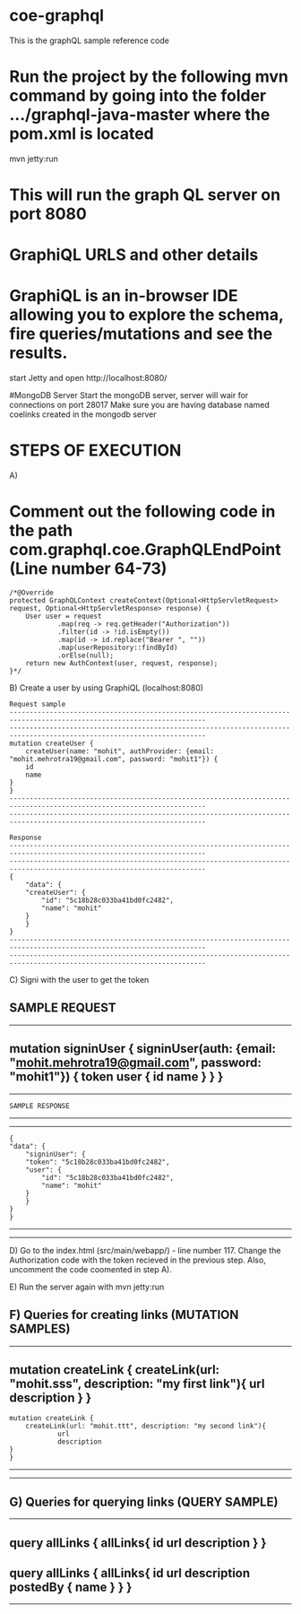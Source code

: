 # coe-graphql
This is the graphQL sample reference code


# Run the project by the following mvn command by going into the folder .../graphql-java-master where the pom.xml is located
mvn jetty:run 
# This will run the graph QL server on port 8080


# GraphiQL URLS and other details
# GraphiQL is an in-browser IDE allowing you to explore the schema, fire queries/mutations and see the results.
start Jetty and open http://localhost:8080/


#MongoDB Server
Start the mongoDB server, server will wair for connections on port 28017
Make sure you are having database named coelinks created in the mongodb server

# STEPS OF EXECUTION

A)
# Comment out the following code in the path com.graphql.coe.GraphQLEndPoint (Line number 64-73)
	/*@Override
    protected GraphQLContext createContext(Optional<HttpServletRequest> request, Optional<HttpServletResponse> response) {
        User user = request
                .map(req -> req.getHeader("Authorization"))
                .filter(id -> !id.isEmpty())
                .map(id -> id.replace("Bearer ", ""))
                .map(userRepository::findById)
                .orElse(null);
        return new AuthContext(user, request, response);
    }*/


B) Create a user by using GraphiQL (localhost:8080)

    Request sample
	-----------------------------------------------------------------------------------------------------------------------
	-----------------------------------------------------------------------------------------------------------------------
	mutation createUser {
		createUser(name: "mohit", authProvider: {email: "mohit.mehrotra19@gmail.com", password: "mohit1"}) {
		id
		name
	}
	}
	-----------------------------------------------------------------------------------------------------------------------
	-----------------------------------------------------------------------------------------------------------------------
	
	Response
	-----------------------------------------------------------------------------------------------------------------------
	-----------------------------------------------------------------------------------------------------------------------
	{
		"data": {
		"createUser": {
			"id": "5c18b28c033ba41bd0fc2482",
			"name": "mohit"
		}
		}
	}
	-----------------------------------------------------------------------------------------------------------------------
	-----------------------------------------------------------------------------------------------------------------------
	
	
C) Signi with the user to get the token

   SAMPLE REQUEST
   -----------------------------------------------------------------------------------------------------------------------
   -----------------------------------------------------------------------------------------------------------------------
   mutation signinUser {
		signinUser(auth: {email: "mohit.mehrotra19@gmail.com", password: "mohit1"}) {
			token
			user {
				id
				name
			}
		}
	}	
   -----------------------------------------------------------------------------------------------------------------------
   -----------------------------------------------------------------------------------------------------------------------
	SAMPLE RESPONSE
   -----------------------------------------------------------------------------------------------------------------------
   -----------------------------------------------------------------------------------------------------------------------   
	{
	"data": {
		"signinUser": {
		"token": "5c18b28c033ba41bd0fc2482",
		"user": {
			"id": "5c18b28c033ba41bd0fc2482",
			"name": "mohit"
		}
		}
	}
	}
   -----------------------------------------------------------------------------------------------------------------------
   -----------------------------------------------------------------------------------------------------------------------   
	
D) Go to the index.html (src/main/webapp/) - line number 117.
   Change the Authorization code with the token recieved in the previous step. Also, uncomment the code coomented in step A).

E) Run the server again with mvn jetty:run
   
   
F) Queries for creating links (MUTATION SAMPLES)
   -----------------------------------------------------------------------------------------------------------------------
   -----------------------------------------------------------------------------------------------------------------------   
   mutation createLink {
		createLink(url: "mohit.sss", description: "my first link"){
			url
			description
		}
	}
   -----------------------------------------------------------------------------------------------------------------------   
	mutation createLink {
		createLink(url: "mohit.ttt", description: "my second link"){
				url
				description
	}
	}
   -----------------------------------------------------------------------------------------------------------------------
   -----------------------------------------------------------------------------------------------------------------------   
   
G) Queries for querying links (QUERY SAMPLE)
   -----------------------------------------------------------------------------------------------------------------------
   -----------------------------------------------------------------------------------------------------------------------   
   query allLinks {
		allLinks{
			id
			url
			description
		}
	}
   -----------------------------------------------------------------------------------------------------------------------
   query allLinks {
		allLinks{
			id
			url
			description
			postedBy {
				name
			} 
	}
	}
   -----------------------------------------------------------------------------------------------------------------------
   -----------------------------------------------------------------------------------------------------------------------   

   
	
	
